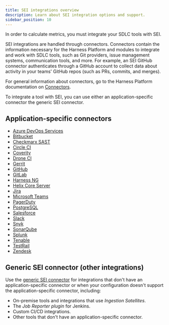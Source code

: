 ```yaml
---
title: SEI integrations overview
description: Learn about SEI integration options and support.
sidebar_position: 10
---
```


In order to calculate metrics, you must integrate your SDLC tools with SEI.

SEI integrations are handled through connectors. Connectors contain the information necessary for the Harness Platform and modules to integrate and work with SDLC tools, such as Git providers, issue management systems, communication tools, and more. For example, an SEI GitHub connector authenticates through a GitHub account to collect data about activity in your teams' GitHub repos (such as PRs, commits, and merges).

For general information about connectors, go to the Harness Platform documentation on [Connectors](/docs/category/connectors).

To integrate a tool with SEI, you can use either an application-specific connector the generic SEI connector.

## Application-specific connectors

* [Azure DevOps Services](./sei-connector-azure-devops.md)
* [Bitbucket](./sei-connector-bitbucket.md)
* [Checkmarx SAST](./sei-connector-checkmarx.md)
* [Circle CI](./sei-connector-circleci.md)
* [Coverity](./sei-connector-coverity.md)
* [Drone CI](./sei-connector-droneci.md)
* [Gerrit](./sei-connector-gerrit.md)
* [GitHub](./sei-connector-github.md)
* [GitLab](./sei-connector-gitlab.md)
* [Harness NG](./sei-connector-harnessng.md)
* [Helix Core Server](./sei-connector-helix.md)
* [Jira](./sei-connector-jira.md)
* [Microsoft Teams](./sei-connector-ms-teams.md)
* [PagerDuty](./sei-connector-pagerduty.md)
* [PostgreSQL](./sei-connector-postgresql.md)
* [Salesforce](./sei-connector-salesforce.md)
* [Slack](./sei-connector-slack.md)
* [Snyk](./sei-connector-snyk.md)
* [SonarQube](./sei-connector-sonarqube.md)
* [Splunk](./sei-connector-splunk.md)
* [Tenable](./sei-connector-tenable.md)
* [TestRail](./sei-connector-testrail.md)
* [Zendesk](./sei-connector-zendesk.md)

## Generic SEI connector (other integrations)

Use the [generic SEI connector](./sei-connector-generic.md) for integrations that don't have an application-specific connector or when your configuration doesn't support the application-specific connector, including:

* On-premise tools and integrations that use *Ingestion Satellites*.
* The *Job Reporter plugin* for Jenkins.
* Custom CI/CD integrations.
* Other tools that don't have an application-specific connector.
